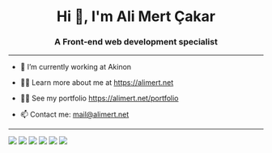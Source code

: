 <h1 align="center">Hi 👋, I'm Ali Mert Çakar</h1>
<h3 align="center">A Front-end web development specialist</h3>

---

- 🔭 I’m currently working at Akinon

- 👨‍💻 Learn more about me at https://alimert.net
 
- 👨‍💻 See my portfolio https://alimert.net/portfolio

- 📫 Contact me: mail@alimert.net

---
![](https://img.shields.io/badge/React-20232A?style=for-the-badge&logo=react&logoColor=61DAFB)
![](https://img.shields.io/badge/TypeScript-007ACC?style=for-the-badge&logo=typescript&logoColor=white)
![](https://img.shields.io/badge/storybook-FF4785?style=for-the-badge&logo=storybook&logoColor=white)
![](https://img.shields.io/badge/Redux-593D88?style=for-the-badge&logo=redux&logoColor=white)
![](https://img.shields.io/badge/next.js-000000?style=for-the-badge&logo=nextdotjs&logoColor=white)
![](https://img.shields.io/badge/Jest-C21325?style=for-the-badge&logo=jest&logoColor=white)











